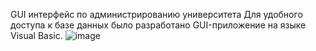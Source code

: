GUI интерфейс по администрированию университета
Для удобного доступа к базе данных было разработано GUI-приложение на языке Visual Basic.
![image](https://github.com/user-attachments/assets/863e5d24-5597-4946-8336-9c7d58aaea91)

